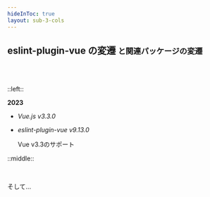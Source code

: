 ```yaml
---
hideInToc: true
layout: sub-3-cols
---
```


## eslint-plugin-vue の変遷 <small>と関連パッケージの変遷</small>

<br><br>

::left::

<div v-motion-x :initial="{ opacity: 0 }" :enter="{ opacity: 1 }" :visible="{ opacity: 1 }" >

**2023**

- _Vue.js v3.3.0_ <!-- https://blog.vuejs.org/posts/vue-3-3 -->

- _eslint-plugin-vue v9.13.0_

  <div class="hist-detail">

  Vue v3.3のサポート

  </div>

</div>

::middle::

<div v-motion-x :initial="{ opacity: 0 }" :enter="{ opacity: 1, transition: { delay: 300 } }" :visible="{ opacity: 1, transition: { delay: 300 } }" >

<p><br></p>

そして...

</div>
